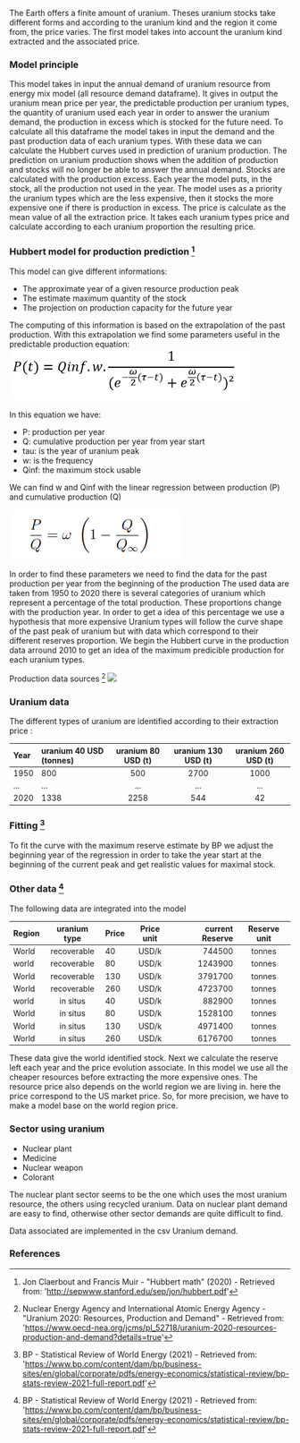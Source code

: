The Earth offers a finite amount of uranium. Theses uranium stocks take different forms and according to the uranium kind and the region it come from, the price varies.
The first model takes into account the uranium kind extracted and the associated price.

### Model principle

This model takes in input the annual demand of uranium resource from energy mix model (all resource demand dataframe). It gives in output the uranium mean price per year, the predictable production per uranium types, the quantity of uranium used each year in order to answer the uranium demand, the production in excess which is stocked for the future need.
To calculate all this dataframe the model takes in input the demand and the past production data of each uranium types.
With these data we can calculate the Hubbert curves used in prediction of uranium production.
The prediction on uranium production shows when the addition of production and stocks will no longer be able to answer the annual demand.
Stocks are calculated with the production excess. Each year the model puts, in the stock, all the production not used in the year.
The model uses as a priority the uranium types which are the less expensive, then it stocks the more expensive one if there is production in excess.
The price is calculate as the mean value of all the extraction price. It takes each uranium types price and calculate according to each uranium proportion the resulting price.

### Hubbert model for production prediction [^1]

This model can give different informations:
* The approximate year of a given resource production peak
* The estimate maximum quantity of the stock
* The projection on production capacity for the future year

The computing of this information is based on the extrapolation of the past production. With this extrapolation we find some parameters useful in the predictable production equation:
![](production.png)

In this equation we have:
- P: production per year
- Q: cumulative production per year from year start
- tau: is the year of uranium peak
- w: is the frequency
- Qinf: the maximum stock usable

We can find w and Qinf with the linear regression between production (P) and cumulative production (Q)

![](regression.png)

In order to find these parameters we need to find the data for the past production per year from the beginning of the production
The used data are taken from 1950 to 2020 there is several categories of uranium which represent a percentage of the total production. These proportions change with the production year. In order to get a idea of this percentage we use a hypothesis that more expensive Uranium types will follow the curve shape of the past peak of uranium but with data which correspond to their different reserves proportion. We begin the Hubbert curve in the production data arround 2010 to get an idea of the maximum predicible production for each uranium types.

Production data sources [^2]
![](production-picture.png)

### Uranium data

The different types of uranium are identified according to their extraction price :

|Year |uranium 40 USD (tonnes)|uranium 80  USD (t)|uranium 130  USD (t)|uranium 260  USD (t)|
| :------- | :---------- | :-----------: | :---------: | :-----------------: |
|1950|800|500|2700|1000|
|...|...|...|...|...|
|2020|1338|2258|544|42|

### Fitting [^3]

To fit the curve with the maximum reserve estimate by BP we adjust the beginning year of the regression in order to take the year start at the beginning of the current peak and get realistic values for maximal stock.

### Other data [^3]

The following data are integrated into the model

|  Region  |uranium type  |   Price  | Price unit | current Reserve | Reserve unit |
| :------- | :--------:| :---------- | :-----------: | ---------: | :-----------------: |
| World  | recoverable|40 |USD/k|744500| tonnes |
| world  | recoverable|80 |USD/k|1243900| tonnes |
| World  |recoverable|130|USD/k| 3791700| tonnes |
| World  |recoverable|260|USD/k| 4723700| tonnes |
| world  |in situs|40|USD/k|882900 | tonnes |
| World  |in situs|80|USD/k|1528100| tonnes |
| World  |in situs|130|USD/k|4971400 |tonnes |
| World  |in situs| 260|USD/k| 6176700|tonnes |

These data give the world identified stock. Next we calculate the reserve left each year and the price evolution associate. In this model we use all the cheaper resources before extracting the more expensive ones.
The resource price also depends on the world region we are living in. here the price correspond to the US market price. So, for more precision, we have to make a model base on the world region price.

### Sector using uranium

* Nuclear plant
* Medicine
* Nuclear weapon
* Colorant

The nuclear plant sector seems to be the one which uses the most uranium resource, the others using recycled uranium. Data on nuclear plant demand are easy to find, otherwise other sector demands are quite difficult to find.

Data associated are implemented in the csv Uranium demand.

### References

[^1]: Jon Claerbout and Francis Muir - "Hubbert math" (2020) - Retrieved from: 'http://sepwww.stanford.edu/sep/jon/hubbert.pdf'
[^2]: Nuclear Energy Agency and International Atomic Energy Agency - "Uranium 2020: Resources, Production and Demand" - Retrieved from: 'https://www.oecd-nea.org/jcms/pl_52718/uranium-2020-resources-production-and-demand?details=true'
[^3]: BP - Statistical Review of World Energy (2021) - Retrieved from: 'https://www.bp.com/content/dam/bp/business-sites/en/global/corporate/pdfs/energy-economics/statistical-review/bp-stats-review-2021-full-report.pdf'
